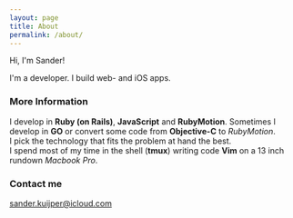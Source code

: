 ```yaml
---
layout: page
title: About
permalink: /about/
---
```


Hi, I'm Sander!

I'm a developer. I build web- and iOS apps.

### More Information

I develop in **Ruby (on Rails)**, **JavaScript** and **RubyMotion**.
Sometimes I develop in **GO** or convert some code from **Objective-C** to *RubyMotion*.
<br>
I pick the technology that fits the problem at hand the best.
<br/>
I spend most of my time in the shell (**tmux**) writing code **Vim** on a 13 inch rundown *Macbook Pro*.
<br/>

### Contact me
[sander.kuijper@icloud.com](mailto:sander.kuijper@icloud.com)
